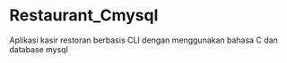 # Restaurant_Cmysql

Aplikasi kasir restoran berbasis CLI dengan menggunakan bahasa C dan database mysql
